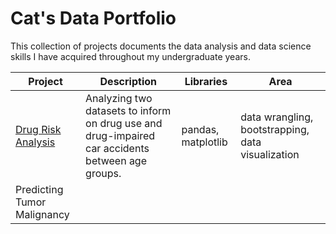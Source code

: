 # Cat's Data Portfolio

This collection of projects documents the data analysis and data science skills I have acquired throughout my undergraduate years. 

| Project | Description | Libraries | Area | 
| --- | --- | --- | --- | 
| [Drug Risk Analysis](https://github.com/catherinealeal/DrugRiskAnalysis/tree/main) | Analyzing two datasets to inform on drug use and drug-impaired car accidents between age groups. | pandas, matplotlib | data wrangling, bootstrapping, data visualization | 
| Predicting Tumor Malignancy |  |  |  | 
